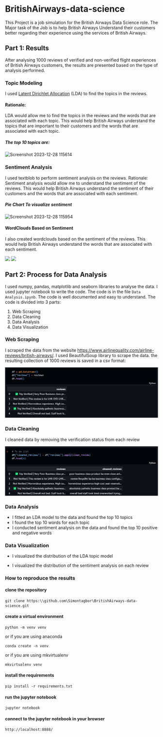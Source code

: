 # BritishAirways-data-science

This Project is a job simulation for the British Airways Data Science role. The Major task of the Job is to help British Airways Understand their customers better regarding their experience using the services of British Airways.

## Part 1: Results

After analysing 1000 reviews of verified and non-verified flight experiences of British Airways customers, the results are presented based on the type of analysis performed.

### Topic Modeling

I used [Latent Dirichlet Allocation](https://en.wikipedia.org/wiki/Linear_discriminant_analysis#:~:text=Linear%20discriminant%20analysis%20(LDA)%2C,classes%20of%20objects%20or%20events.) (LDA) to find the topics in the reviews.
#### Rationale: 
LDA would allow me to find the topics in the reviews and the words that are associated with each topic. This would help British Airways understand the topics that are important to their customers and the words that are associated with each topic.

##### The top 10 topics are:
![Screenshot 2023-12-28 115614](https://github.com/Simontagbor/BritishAirways-data-science/assets/62922135/5a8ec528-6c48-4149-bf02-0cfd4685d91c)

### Sentiment Analysis

I used textblob to perform sentiment analysis on the reviews.
Rationale: Sentiment analysis would allow me to understand the sentiment of the reviews. This would help British Airways understand the sentiment of their customers and the words that are associated with each sentiment.

##### Pie Chart To visualize sentiment
![Screenshot 2023-12-28 115954](https://github.com/Simontagbor/BritishAirways-data-science/assets/62922135/4d58017a-4f1d-459c-86a6-c133caaa75c5)

####  WordClouds Based on Sentiment
<p>I also created wordclouds based on the sentiment of the reviews. This would help British Airways understand the words that are associated with each sentiment.</p>
<img src="https://github.com/Simontagbor/BritishAirways-data-science/assets/62922135/3b6a8d7c-21b4-4425-84f0-9e63678a1b69" width="495" margin="10px">
<img src="https://github.com/Simontagbor/BritishAirways-data-science/assets/62922135/4878d1f1-b83e-4643-b9fb-8337a2b06464" width="495" margin="10px">

## Part 2: Process for Data Analysis

I used numpy, pandas, matplotlib and seaborn libraries to analyse the data. I used jupyter notebook to write the code. The code is in the file `Data Analysis.ipynb`. The code is well documented and easy to understand. The code is divided into 3 parts:

1. Web Scraping
2. Data Cleaning
3. Data Analysis
4. Data Visualization

### Web Scraping

I scraped the data from the website <https://www.airlinequality.com/airline-reviews/british-airways/>. I used BeautifulSoup library to scrape the data. the resulting collection of 1000 reviews is saved in a csv format:

![Resulting Review Data ](image.png)

### Data Cleaning
I cleaned data by removing the verification status from each review

![Cleaned Data](image-1.png)

### Data Analysis

- I fitted an LDA model to the data and found the top 10 topics
- I found the top 10 words for each topic
- I conducted sentiment analysis on the data and found the top 10 positive and negative words

### Data Visualization

- I visualized the distribution of the LDA topic model

- I visualized the distribution of the sentiment analysis on each review

### How to reproduce the results

#### clone the repository

```
git clone https:\\github.com\Simontagbor\BritishAirways-data-science.git
```

#### create a virtual environment

```
python -m venv venv
```

or if you are using anaconda

```
conda create -n venv
```

or if you are using mkvirtualenv

```
mkvirtualenv venv
```

#### install the requirements

```
pip install -r requirements.txt
```

#### run the jupyter notebook

```
jupyter notebook
```

#### connect to the jupyter notebook in your browser

```
http://localhost:8888/
```
